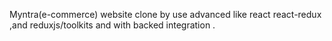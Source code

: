 Myntra(e-commerce) website clone by use advanced  like react react-redux ,and reduxjs/toolkits and with backed integration . 